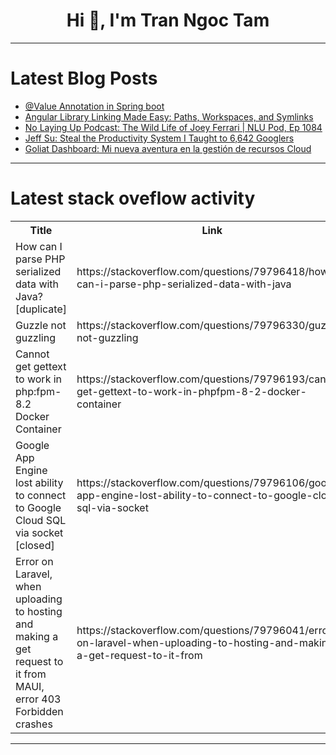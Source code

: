 <h1 align="center">Hi 👋, I'm Tran Ngoc Tam</h1>

---

# Latest Blog Posts 
<!-- BLOG-POST-LIST:START -->
- [@Value Annotation in Spring boot](https://dev.to/gaurbprajapati/value-annotation-in-spring-boot-1clf)
- [Angular Library Linking Made Easy: Paths, Workspaces, and Symlinks](https://dev.to/sumthedeveloperwastaken/angular-library-linking-made-easy-paths-workspaces-and-symlinks-284d)
- [No Laying Up Podcast: The Wild Life of Joey Ferrari | NLU Pod, Ep 1084](https://dev.to/youtube_golf/no-laying-up-podcast-the-wild-life-of-joey-ferrari-nlu-pod-ep-1084-2oal)
- [Jeff Su: Steal the Productivity System I Taught to 6,642 Googlers](https://dev.to/future_ai/jeff-su-steal-the-productivity-system-i-taught-to-6642-googlers-l7h)
- [Goliat Dashboard: Mi nueva aventura en la gestión de recursos Cloud](https://dev.to/danieljsaldana/goliat-dashboard-mi-nueva-aventura-en-la-gestion-de-recursos-cloud-27gc)
<!-- BLOG-POST-LIST:END -->

---

# Latest stack oveflow activity
<table>
  <tr><th>Title</th><th>Link</th></tr>
  <!-- STACKOVERFLOW:START --><tr><td>How can I parse PHP serialized data with Java? [duplicate]</td><td>https://stackoverflow.com/questions/79796418/how-can-i-parse-php-serialized-data-with-java</td></tr><tr><td>Guzzle not guzzling</td><td>https://stackoverflow.com/questions/79796330/guzzle-not-guzzling</td></tr><tr><td>Cannot get gettext to work in php:fpm-8.2 Docker Container</td><td>https://stackoverflow.com/questions/79796193/cannot-get-gettext-to-work-in-phpfpm-8-2-docker-container</td></tr><tr><td>Google App Engine lost ability to connect to Google Cloud SQL via socket [closed]</td><td>https://stackoverflow.com/questions/79796106/google-app-engine-lost-ability-to-connect-to-google-cloud-sql-via-socket</td></tr><tr><td>Error on Laravel, when uploading to hosting and making a get request to it from MAUI, error 403 Forbidden crashes</td><td>https://stackoverflow.com/questions/79796041/error-on-laravel-when-uploading-to-hosting-and-making-a-get-request-to-it-from</td></tr><!-- STACKOVERFLOW:END -->
</table>

---



